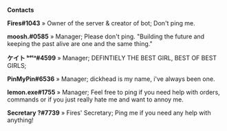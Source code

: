 **__Contacts__**

**Fires#1043**
     » Owner of the server & creator of bot; Don't ping me.

**moosh.#0585**
     » Manager; Please don't ping. "Building the future and keeping the past alive are one and the same thing."

**ケイト ᵇᵉᵗᵃ#4599**
     » Manager; DEFINTIELY THE BEST GIRL, BEST OF BEST GIRLS;

**PinMyPin#6536**
     » Manager; dickhead is my name, i've always been one.

**lemon.exe#1755**
     » Manager; Feel free to ping if you need help with orders, commands or if you just really hate me and want to annoy me.

**Secretary ?#7739**
     » Fires' Secretary; Ping me if you need any help with anything!
